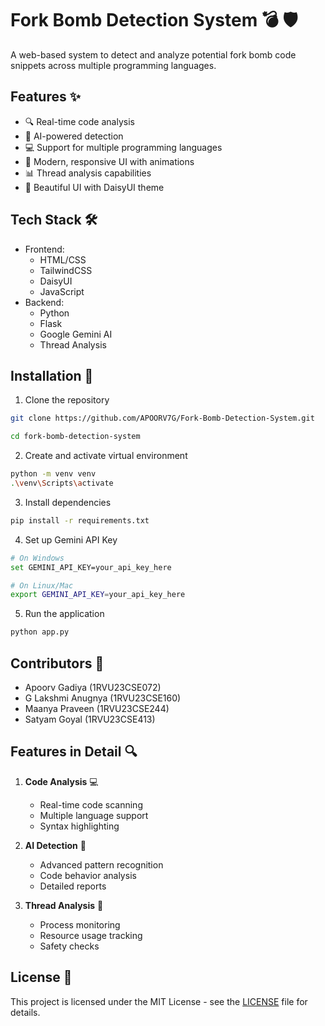 # Fork Bomb Detection System 💣 🛡️

A web-based system to detect and analyze potential fork bomb code snippets across multiple programming languages.

## Features ✨

- 🔍 Real-time code analysis
- 🤖 AI-powered detection
- 💻 Support for multiple programming languages
- 🎨 Modern, responsive UI with animations
- 📊 Thread analysis capabilities
- 🌈 Beautiful UI with DaisyUI theme

## Tech Stack 🛠️

- Frontend:
  - HTML/CSS
  - TailwindCSS
  - DaisyUI
  - JavaScript
- Backend:
  - Python
  - Flask
  - Google Gemini AI
  - Thread Analysis


## Installation 🚀

1. Clone the repository
```bash
git clone https://github.com/APOORV7G/Fork-Bomb-Detection-System.git

cd fork-bomb-detection-system
```
2. Create and activate virtual environment
```bash
python -m venv venv
.\venv\Scripts\activate
```

3. Install dependencies
```bash
pip install -r requirements.txt
```

4. Set up Gemini API Key
```bash
# On Windows
set GEMINI_API_KEY=your_api_key_here

# On Linux/Mac
export GEMINI_API_KEY=your_api_key_here
```

5. Run the application
```bash
python app.py
```


## Contributors 👥

- Apoorv Gadiya (1RVU23CSE072)
- G Lakshmi Anugnya (1RVU23CSE160)
- Maanya Praveen (1RVU23CSE244)
- Satyam Goyal (1RVU23CSE413)

## Features in Detail 🔍

1. **Code Analysis** 💻
   - Real-time code scanning
   - Multiple language support
   - Syntax highlighting

2. **AI Detection** 🤖
   - Advanced pattern recognition
   - Code behavior analysis
   - Detailed reports

3. **Thread Analysis** 🧵
   - Process monitoring
   - Resource usage tracking
   - Safety checks


## License 📄

This project is licensed under the MIT License - see the [LICENSE](LICENSE) file for details.

